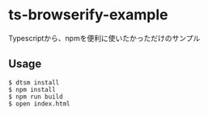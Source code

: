 # ts-browserify-example

Typescriptから、npmを便利に使いたかっただけのサンプル

## Usage

```
$ dtsm install
$ npm install
$ npm run build
$ open index.html
```
